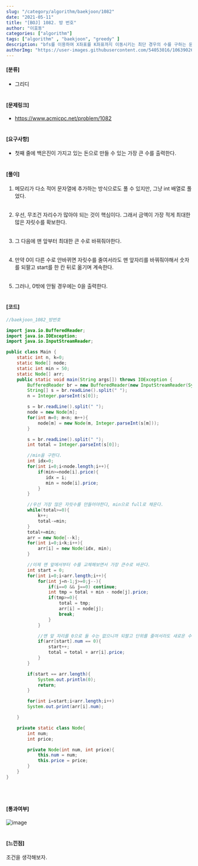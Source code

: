 ```yaml
---
slug: "/category/algorithm/baekjoon/1082"
date: "2021-05-11"
title: "[BOJ] 1082. 방 번호"
author: "이효동"
categories: ["algorithm"]
tags: ["algorithm" , "baekjoon", "greedy" ]
description: "bfs를 이용하여 X좌표를 K좌표까지 이동시키는 최단 경우의 수를 구하는 문제이다."
authorImg: "https://user-images.githubusercontent.com/54053016/106390261-d4693200-642a-11eb-8ac8-eb8203cf74b9.png"
---
```



#### [분류]
- 그리디
<br><br>

#### [문제링크]
- https://www.acmicpc.net/problem/1082
<br><br>


#### [요구사항]
- 첫째 줄에 백은진이 가지고 있는 돈으로 만들 수 있는 가장 큰 수를 출력한다.<br><br> 

#### [풀이]

1. 메모리가 다소 적어 문자열에 추가하는 방식으로도 풀 수 있지만, 그냥 int 배열로 풀었다.<br><br>

2. 우선, 무조건 자리수가 많아야 되는 것이 핵심이다. 그래서 금액이 가장 적게 최대한 많은 자릿수를 확보한다.<br><br>

3. 그 다음에 맨 앞부터 최대한 큰 수로 바꿔줘야한다. <br><br>

4. 만약 0이 다른 수로 안바뀌면 자릿수를 줄여서라도 맨 앞자리를 바꿔줘야해서 숫자를 되팔고 start를 한 칸 뒤로 옮기며 계속한다.<br><br>

5. 그러나, 0밖에 안될 경우에는 0을 출력한다.<br><br>


#### [코드]
```java
//baekjoon_1082_방번호

import java.io.BufferedReader;
import java.io.IOException;
import java.io.InputStreamReader;

public class Main {
    static int n, k=0;
    static Node[] node;
    static int min = 50;
    static Node[] arr;
    public static void main(String args[]) throws IOException {
        BufferedReader br = new BufferedReader(new InputStreamReader(System.in));
        String[] s = br.readLine().split(" ");
        n = Integer.parseInt(s[0]);

        s = br.readLine().split(" ");
        node = new Node[n];
        for(int m=0; m<n; m++){
            node[m] = new Node(m, Integer.parseInt(s[m]));
        }

        s = br.readLine().split(" ");
        int total = Integer.parseInt(s[0]);

        //min을 구한다.
        int idx=0;
        for(int i=0;i<node.length;i++){
            if(min>=node[i].price){
               idx = i;
               min = node[i].price;
            }
        }

        //우선 가장 많은 자릿수를 만들어야한다, min으로 full로 채운다.
        while(total>=0){
            k++;
            total-=min;
        }
        total+=min;
        arr = new Node[--k];
        for(int i=0;i<k;i++){
            arr[i] = new Node(idx, min);
        }

        //이제 맨 앞에서부터 수를 교체해보면서 가장 큰수로 바꾼다.
        int start = 0;
        for(int i=0;i<arr.length;i++){
            for(int j=n-1;j>=0;j--){
                if(i==0 && j==0) continue;
                int tmp = total + min - node[j].price;
                if(tmp>=0){
                    total = tmp;
                    arr[i] = node[j];
                    break;
                }
            }

            //맨 앞 자리를 0으로 둘 수는 없으니까 되팔고 단위를 줄여서라도 새로운 수를 맨 앞에 넣어야한다.
            if(arr[start].num == 0){
                start++;
                total = total + arr[i].price;
            }
        }

        if(start == arr.length){
            System.out.println(0);
            return;
        }

        for(int i=start;i<arr.length;i++)
        System.out.print(arr[i].num);

    }

    private static class Node{
        int num;
        int price;

        private Node(int num, int price){
            this.num = num;
            this.price = price;
        }
    }
}
```
<br><br>

#### [통과여부]
![image](https://user-images.githubusercontent.com/54053016/117828747-149f4280-b2ad-11eb-8d8e-19567e20c9c4.png)
<br><br>

#### [느낀점]
조건을 생각해보자.
